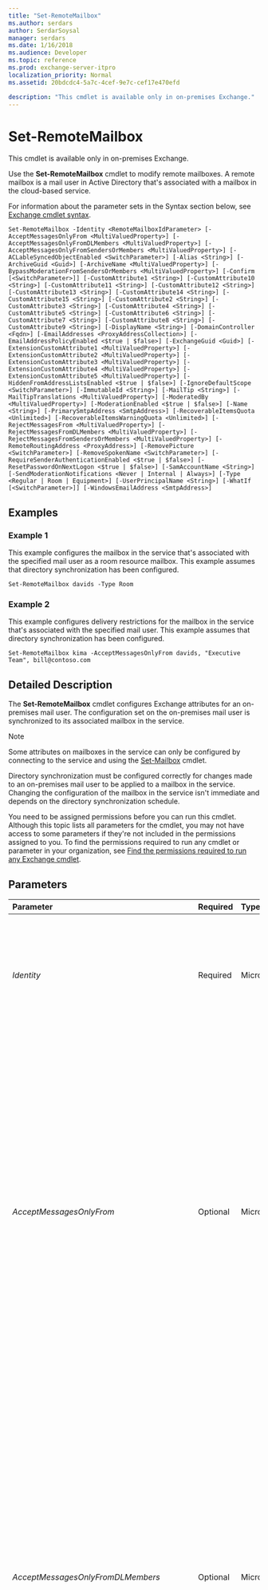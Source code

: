 ```yaml
---
title: "Set-RemoteMailbox"
ms.author: serdars
author: SerdarSoysal
manager: serdars
ms.date: 1/16/2018
ms.audience: Developer
ms.topic: reference
ms.prod: exchange-server-itpro
localization_priority: Normal
ms.assetid: 20bdcdc4-5a7c-4cef-9e7c-cef17e470efd

description: "This cmdlet is available only in on-premises Exchange."
---
```


# Set-RemoteMailbox

This cmdlet is available only in on-premises Exchange. 
  
Use the **Set-RemoteMailbox** cmdlet to modify remote mailboxes. A remote mailbox is a mail user in Active Directory that's associated with a mailbox in the cloud-based service.
  
For information about the parameter sets in the Syntax section below, see [Exchange cmdlet syntax](https://technet.microsoft.com/library/bb123552.aspx). 
  
```
Set-RemoteMailbox -Identity <RemoteMailboxIdParameter> [-AcceptMessagesOnlyFrom <MultiValuedProperty>] [-AcceptMessagesOnlyFromDLMembers <MultiValuedProperty>] [-AcceptMessagesOnlyFromSendersOrMembers <MultiValuedProperty>] [-ACLableSyncedObjectEnabled <SwitchParameter>] [-Alias <String>] [-ArchiveGuid <Guid>] [-ArchiveName <MultiValuedProperty>] [-BypassModerationFromSendersOrMembers <MultiValuedProperty>] [-Confirm [<SwitchParameter>]] [-CustomAttribute1 <String>] [-CustomAttribute10 <String>] [-CustomAttribute11 <String>] [-CustomAttribute12 <String>] [-CustomAttribute13 <String>] [-CustomAttribute14 <String>] [-CustomAttribute15 <String>] [-CustomAttribute2 <String>] [-CustomAttribute3 <String>] [-CustomAttribute4 <String>] [-CustomAttribute5 <String>] [-CustomAttribute6 <String>] [-CustomAttribute7 <String>] [-CustomAttribute8 <String>] [-CustomAttribute9 <String>] [-DisplayName <String>] [-DomainController <Fqdn>] [-EmailAddresses <ProxyAddressCollection>] [-EmailAddressPolicyEnabled <$true | $false>] [-ExchangeGuid <Guid>] [-ExtensionCustomAttribute1 <MultiValuedProperty>] [-ExtensionCustomAttribute2 <MultiValuedProperty>] [-ExtensionCustomAttribute3 <MultiValuedProperty>] [-ExtensionCustomAttribute4 <MultiValuedProperty>] [-ExtensionCustomAttribute5 <MultiValuedProperty>] [-HiddenFromAddressListsEnabled <$true | $false>] [-IgnoreDefaultScope <SwitchParameter>] [-ImmutableId <String>] [-MailTip <String>] [-MailTipTranslations <MultiValuedProperty>] [-ModeratedBy <MultiValuedProperty>] [-ModerationEnabled <$true | $false>] [-Name <String>] [-PrimarySmtpAddress <SmtpAddress>] [-RecoverableItemsQuota <Unlimited>] [-RecoverableItemsWarningQuota <Unlimited>] [-RejectMessagesFrom <MultiValuedProperty>] [-RejectMessagesFromDLMembers <MultiValuedProperty>] [-RejectMessagesFromSendersOrMembers <MultiValuedProperty>] [-RemoteRoutingAddress <ProxyAddress>] [-RemovePicture <SwitchParameter>] [-RemoveSpokenName <SwitchParameter>] [-RequireSenderAuthenticationEnabled <$true | $false>] [-ResetPasswordOnNextLogon <$true | $false>] [-SamAccountName <String>] [-SendModerationNotifications <Never | Internal | Always>] [-Type <Regular | Room | Equipment>] [-UserPrincipalName <String>] [-WhatIf [<SwitchParameter>]] [-WindowsEmailAddress <SmtpAddress>]

```

## Examples
<a name="Examples"> </a>

### Example 1

This example configures the mailbox in the service that's associated with the specified mail user as a room resource mailbox. This example assumes that directory synchronization has been configured.
  
```
Set-RemoteMailbox davids -Type Room
```

### Example 2

This example configures delivery restrictions for the mailbox in the service that's associated with the specified mail user. This example assumes that directory synchronization has been configured.
  
```
Set-RemoteMailbox kima -AcceptMessagesOnlyFrom davids, "Executive Team", bill@contoso.com
```

## Detailed Description
<a name="DetailedDescription"> </a>

The **Set-RemoteMailbox** cmdlet configures Exchange attributes for an on-premises mail user. The configuration set on the on-premises mail user is synchronized to its associated mailbox in the service.
  
> [!NOTE]
> Some attributes on mailboxes in the service can only be configured by connecting to the service and using the [Set-Mailbox](../../exchange-server-cmdlets/mailbox-cmdlets/set-mailbox.md) cmdlet.
  
Directory synchronization must be configured correctly for changes made to an on-premises mail user to be applied to a mailbox in the service. Changing the configuration of the mailbox in the service isn't immediate and depends on the directory synchronization schedule.
  
You need to be assigned permissions before you can run this cmdlet. Although this topic lists all parameters for the cmdlet, you may not have access to some parameters if they're not included in the permissions assigned to you. To find the permissions required to run any cmdlet or parameter in your organization, see [Find the permissions required to run any Exchange cmdlet](https://technet.microsoft.com/library/mt432940.aspx).
  
## Parameters
<a name="DetailedDescription"> </a>

|**Parameter**|**Required**|**Type**|**Description**|
|:-----|:-----|:-----|:-----|
| _Identity_ <br/> |Required  <br/> |Microsoft.Exchange.Configuration.Tasks.RemoteMailboxIdParameter  <br/> | The _Identity_ parameter specifies the remote mailbox (mail user) that you want to modify. You can use any value that uniquely identifies the mail user. For example: <br/>  ADObjectID <br/>  GUID <br/>  Distinguished name (DN) <br/> _Domain_\ _SamAccountName_ <br/>  User principal name (UPN) <br/>  Legacy DN <br/>  Email address <br/>  User alias <br/> |
| _AcceptMessagesOnlyFrom_ <br/> |Optional  <br/> |Microsoft.Exchange.Data.MultiValuedProperty  <br/> | The _AcceptMessagesOnlyFrom_ parameter specifies who is allowed to send messages to this recipient. Messages from other senders are rejected. <br/>  Valid values for this parameter are individual senders in your organization (mailboxes, mail users, and mail contacts). You can use any value that uniquely identifies the sender. For example: <br/>  Name <br/>  Display name <br/>  Alias <br/>  Distinguished name (DN) <br/>  Canonical DN <br/>  Email address <br/>  GUID <br/>  You can enter multiple senders separated by commas. To overwrite any existing entries, use the following syntax: `<sender1>,<sender2>...`. If the values contain spaces or otherwise require quotation marks, use the following syntax:  `"<sender1>","<sender2>"...`.  <br/>  To add or remove senders without affecting other existing entries, use the following syntax: `@{Add="<sender1>","<sender2>"...; Remove="<sender1>","<sender2>"...}`.  <br/>  The senders you specify for this parameter are automatically copied to the **AcceptMessagesOnlyFromSendersOrMembers** property. Therefore, you can't use the _AcceptMessagesOnlyFrom_ and _AcceptMessagesOnlyFromSendersOrMembers_ parameters in the same command. <br/>  By default, this parameter is blank ( `$null`), which allows this recipient to accept messages from all senders.  <br/> |
| _AcceptMessagesOnlyFromDLMembers_ <br/> |Optional  <br/> |Microsoft.Exchange.Data.MultiValuedProperty  <br/> | The _AcceptMessagesOnlyFromDLMembers_ parameter specifies who is allowed to send messages to this recipient. Messages from other senders are rejected. <br/>  Valid values for this parameter are groups in your organization (distribution groups, mail-enabled security groups, and dynamic distribution groups). Specifying a group means all members of the group are allowed to send messages to this recipient. You can use any value that uniquely identifies the group. For example: <br/>  Name <br/>  Display name <br/>  Alias <br/>  Distinguished name (DN) <br/>  Canonical DN <br/>  Email address <br/>  GUID <br/>  You can enter multiple groups separated by commas. To overwrite any existing entries, use the following syntax: `<group1>,<group2>...`. If the values contain spaces or otherwise require quotation marks, use the following syntax:  `"<group1>","<group2>"...`.  <br/>  To add or remove groups without affecting other existing entries, use the following syntax: `@{Add="<group1>","<group2>"...; Remove="<group1>","<group2>"...}`.  <br/>  The groups you specify for this parameter are automatically copied to the **AcceptMessagesOnlyFromSendersOrMembers** property. Therefore, you can't use the _AcceptMessagesOnlyFromDLMembers_ and _AcceptMessagesOnlyFromSendersOrMembers_ parameters in the same command. <br/>  By default, this parameter is blank ( `$null`), which allows this recipient to accept messages from all groups.  <br/> |
| _AcceptMessagesOnlyFromSendersOrMembers_ <br/> |Optional  <br/> |Microsoft.Exchange.Data.MultiValuedProperty  <br/> | The _AcceptMessagesOnlyFromSendersOrMembers_ parameter specifies who is allowed to send messages to this recipient. Messages from other senders are rejected. <br/>  Valid values for this parameter are individual senders and groups in your organization. Individual senders are mailboxes, mail users, and mail contacts. Groups are distribution groups, mail-enabled security groups, and dynamic distribution groups. Specifying a group means all members of the group are allowed to send messages to this recipient. <br/>  To specify senders for this parameter, you can use any value that uniquely identifies the sender. For example: <br/>  Name <br/>  Display name <br/>  Alias <br/>  Distinguished name (DN) <br/>  Canonical DN <br/>  Email address <br/>  GUID <br/>  You can enter multiple senders separated by commas. To overwrite any existing entries, use the following syntax: `<sender1>,<sender2>...`. If the values contain spaces or otherwise require quotation marks, use the following syntax:  `"<sender1>","<sender2>"...`.  <br/>  To add or remove individual senders or groups without affecting other existing entries, use the _AcceptMessagesOnlyFrom_ and _AcceptMessageOnlyFromDLMembers_ parameters. <br/>  The individual senders and groups you specify for this parameter are automatically copied to the **AcceptMessagesOnlyFrom** and **AcceptMessagesOnlyFromDLMembers** properties, respectively. Therefore, you can't use the _AcceptMessagesOnlyFromSendersOrMembers_ parameter and the _AcceptMessagesOnlyFrom_ or _AcceptMessagesOnlyFromDLMembers_ parameters in the same command. <br/>  By default, this parameter is blank ( `$null`), which allows this recipient to accept messages from all senders.  <br/> |
| _ACLableSyncedObjectEnabled_ <br/> |Optional  <br/> |System.Management.Automation.SwitchParameter  <br/> |This parameter is reserved for internal Microsoft use.  <br/> |
| _Alias_ <br/> |Optional  <br/> |System.String  <br/> | The _Alias_ parameter specifies the Exchange alias (also known as themail nickname) for the recipient. This value identifies the recipient as a mail-enabled object, and shouldn't be confused with multiple email addresses for the same recipient (also known as proxy addresses). A recipient can have only one _Alias_ value. <br/>  The value of _Alias_ can contain letters, numbers and the characters !, #, $, %, &amp;, ', *, +, -, /, =, ?, ^, _, `, {, |, } and ~. Periods (.) are allowed, but each period must be surrounded by other valid characters (for example, `help.desk`). Unicode characters from U+00A1 to U+00FF are also allowed. The maximum length of the _Alias_ value is 64 characters. <br/>  When you create a recipient without specifying an email address, the _Alias_ value you specify is used to generate the primary email address ( _\<alias\>_@ _\<domain\>_). Supported Unicode characters are mapped to best-fit US-ASCII text characters. For example, U+00F6 (ö) is changed to oe in the primary email address.  <br/>  If you don't use the _Alias_ parameter when you create a recipient, the value of a different required parameter is used for the **Alias** property value: <br/> **Recipients with user accounts (for example, user mailboxes, and mail users)**: The left side of the _MicrosoftOnlineServicesID_ or _UserPrincipalName_ parameter is used. For example, `helpdesk@contoso.com` results in the **Alias** property value `helpdesk`.  <br/> **Recipeints without user accounts (for example, room mailboxes, mail contacts, and distribution groups)**: The value of the _Name_ parameter is used. Spaces are removed and unsupported characters are converted to question marks (?). <br/>  If you modify the _Alias_ value of an existing recipient, the primary email address is automatically updated only in on-premises environments where the recipient is subject to email address policies (the **EmailAddressPolicyEnabled** property is `True` for the recipient). <br/> > [!NOTE]>  The _Alias_ parameter never generates or updates the primary email address of a mail contact or a mail user.          |
| _ArchiveGuid_ <br/> |Optional  <br/> |System.Guid  <br/> |This parameter is reserved for internal Microsoft use.  <br/> |
| _ArchiveName_ <br/> |Optional  <br/> |Microsoft.Exchange.Data.MultiValuedProperty  <br/> |The _ArchiveName_ parameter specifies the name of the archive mailbox. Use this parameter to change the name of the archive. <br/> |
| _BypassModerationFromSendersOrMembers_ <br/> |Optional  <br/> |Microsoft.Exchange.Data.MultiValuedProperty  <br/> | The _BypassModerationFromSendersOrMembers_ parameter specifies who is allowed to send messages to this moderated recipient without approval from a moderator. Valid values for this parameter are individual senders and groups in your organization. Specifying a group means all members of the group are allowed to send messages to this recipient without approval from a moderator. <br/>  To specify senders for this parameter, you can use any value that uniquely identifies the sender. For example: <br/>  Name <br/>  Display name <br/>  Alias <br/>  Distinguished name (DN) <br/>  Canonical DN <br/>  Email address <br/>  GUID <br/>  To enter multiple senders and overwrite any existing entries, use the following syntax: `<sender1>,<sender2>...`. If the values contain spaces or otherwise require quotation marks, use the following syntax:  `"<sender1>","<sender2>"...`.  <br/>  To add or remove one or more senders without affecting any existing entries, use the following syntax: `@{Add="<sender1>","<sender2>"...; Remove="<sender3>","<sender4>"...}`.  <br/>  This parameter is meaningful only when moderation is enabled for the recipient. By default, this parameter is blank ( `$null`), which means messages from all senders other than the designated moderators are moderated. When a moderator sends a message to this recipient, the message is isn't moderated. In other words, you don't need to use this parameter to include the moderators.  <br/> |
| _Confirm_ <br/> |Optional  <br/> |System.Management.Automation.SwitchParameter  <br/> | The _Confirm_ switch specifies whether to show or hide the confirmation prompt. How this switch affects the cmdlet depends on if the cmdlet requires confirmation before proceeding. <br/>  Destructive cmdlets (for example, **Remove-\*** cmdlets) have a built-in pause that forces you to acknowledge the command before proceeding. For these cmdlets, you can skip the confirmation prompt by using this exact syntax: `-Confirm:$false`.  <br/>  Most other cmdlets (for example, **New-\*** and **Set-\*** cmdlets) don't have a built-in pause. For these cmdlets, specifying the _Confirm_ switch without a value introduces a pause that forces you acknowledge the command before proceeding. <br/> |
| _CustomAttribute1_ <br/> |Optional  <br/> |System.String  <br/> |The _CustomAttribute1_ to _CustomAttribute15_ parameters specify custom attributes. You can use these attributes to store additional information. <br/> |
| _CustomAttribute10_ <br/> |Optional  <br/> |System.String  <br/> |The _CustomAttribute1_ to _CustomAttribute15_ parameters specify custom attributes. You can use these attributes to store additional information. <br/> |
| _CustomAttribute11_ <br/> |Optional  <br/> |System.String  <br/> |The _CustomAttribute1_ to _CustomAttribute15_ parameters specify custom attributes. You can use these attributes to store additional information. <br/> |
| _CustomAttribute12_ <br/> |Optional  <br/> |System.String  <br/> |The _CustomAttribute1_ to _CustomAttribute15_ parameters specify custom attributes. You can use these attributes to store additional information. <br/> |
| _CustomAttribute13_ <br/> |Optional  <br/> |System.String  <br/> |The _CustomAttribute1_ to _CustomAttribute15_ parameters specify custom attributes. You can use these attributes to store additional information. <br/> |
| _CustomAttribute14_ <br/> |Optional  <br/> |System.String  <br/> |The _CustomAttribute1_ to _CustomAttribute15_ parameters specify custom attributes. You can use these attributes to store additional information. <br/> |
| _CustomAttribute15_ <br/> |Optional  <br/> |System.String  <br/> |The _CustomAttribute1_ to _CustomAttribute15_ parameters specify custom attributes. You can use these attributes to store additional information. <br/> |
| _CustomAttribute2_ <br/> |Optional  <br/> |System.String  <br/> |The _CustomAttribute1_ to _CustomAttribute15_ parameters specify custom attributes. You can use these attributes to store additional information. <br/> |
| _CustomAttribute3_ <br/> |Optional  <br/> |System.String  <br/> |The _CustomAttribute1_ to _CustomAttribute15_ parameters specify custom attributes. You can use these attributes to store additional information. <br/> |
| _CustomAttribute4_ <br/> |Optional  <br/> |System.String  <br/> |The _CustomAttribute1_ to _CustomAttribute15_ parameters specify custom attributes. You can use these attributes to store additional information. <br/> |
| _CustomAttribute5_ <br/> |Optional  <br/> |System.String  <br/> |The _CustomAttribute1_ to _CustomAttribute15_ parameters specify custom attributes. You can use these attributes to store additional information. <br/> |
| _CustomAttribute6_ <br/> |Optional  <br/> |System.String  <br/> |The _CustomAttribute1_ to _CustomAttribute15_ parameters specify custom attributes. You can use these attributes to store additional information. <br/> |
| _CustomAttribute7_ <br/> |Optional  <br/> |System.String  <br/> |The _CustomAttribute1_ to _CustomAttribute15_ parameters specify custom attributes. You can use these attributes to store additional information. <br/> |
| _CustomAttribute8_ <br/> |Optional  <br/> |System.String  <br/> |The _CustomAttribute1_ to _CustomAttribute15_ parameters specify custom attributes. You can use these attributes to store additional information. <br/> |
| _CustomAttribute9_ <br/> |Optional  <br/> |System.String  <br/> |The _CustomAttribute1_ to _CustomAttribute15_ parameters specify custom attributes. You can use these attributes to store additional information. <br/> |
| _DisplayName_ <br/> |Optional  <br/> |System.String  <br/> |The _DisplayName_ parameter specifies the display name for the mail user. The display name is visible in the Exchange admin center, address lists, and Outlook. The maximum length is 256 characters. If the value contains spaces, enclose the value in quotation marks ("). <br/> |
| _DomainController_ <br/> |Optional  <br/> |Microsoft.Exchange.Data.Fqdn  <br/> |The _DomainController_ parameter specifies the domain controller that's used by this cmdlet to read data from or write data to Active Directory. You identify the domain controller by its fully qualified domain name (FQDN). For example, `dc01.contoso.com`.  <br/> |
| _EmailAddresses_ <br/> |Optional  <br/> |Microsoft.Exchange.Data.ProxyAddressCollection  <br/> | The _EmailAddresses_ parameter specifies all the email addresses (proxy addresses) for the recipient, including the primary SMTP address. In on-premises Exchange organizations, the primary SMTP address and other proxy addresses are typically set by email address policies. However, you can use this parameter to configure other proxy addresses for the recipient. For more information, see[Email address policies in Exchange 2016](https://technet.microsoft.com/library/bb232171.aspx).  <br/>  Valid syntax for this parameter is `<Type>:<emailaddress1>,<Type>:<emailaddress2>...`. The optional _\<Type\>_ value specifies the type of email address. Some examples of valid values include: <br/>  `SMTP`: The primary SMTP address. You can use this value only once in a command.  <br/>  `smtp`: Other SMTP email addresses.  <br/>  `X400`: X.400 addresses in on-premises Exchange.  <br/>  `X500`: X.500 addresses in on-premises Exchange.  <br/>  If you don't include a _\<Type\>_ value for an email address, the value `smtp` is assumed. Note that Exchange doesn't validate the syntax of custom address types (including X.400 addresses). Therefore, you need to verify that any custom addresses are formatted correctly. <br/>  To specify the primary SMTP email address, you can use any of the following methods: <br/>  Use the _\<Type\>_ value `SMTP` on the address. <br/>  The first email address when you don't use any _\<Type\>_ values, or when you use multiple _\<Type\>_ values of `smtp`.  <br/>  If it's available, use the _PrimarySmtpAddress_ parameter instead. You can't use the _EmailAddresses_ parameter and the _PrimarySmtpAddress_ parameter in the same command. <br/>  To replace all existing proxy email addresses with the values you specify, use the following syntax: `"<Type>:<emailaddress1>","<Type>:<emailaddress2>"...`.  <br/>  To add or remove specify proxy addresses without affecting other existing values, use the following syntax: `@{Add="<Type>:<emailaddress1>","<Type>:<emailaddress2>"...; Remove="<Type>:<emailaddress2>","<Type>:<emailaddress2>"...}`.  <br/> |
| _EmailAddressPolicyEnabled_ <br/> |Optional  <br/> |System.Boolean  <br/> | The _EmailAddressPolicyEnabled_ parameter specifies whether to apply email address policies to this recipient. Valid values are: <br/>  `$true`: Email address policies are applied to this recipient. This is the default value.  <br/>  `$false`: Email address policies aren't applied to this recipient.  <br/> |
| _ExchangeGuid_ <br/> |Optional  <br/> |System.Guid  <br/> |The _ExchangeGuid_ parameter specifies the **ExchangeGuid** property value of the mail user, which should match the **ExchangeGuid** value of the corresponding cloud mailbox. <br/> The **ExchangeGuid** property is a unique Exchange mailbox identifier, and corresponds to the **msExchMailboxGuid** attribute in Active Directory. An example value is `d5a0bd9b-4e95-49b5-9736-14fde1eec1e3`. Although the syntax is the same, this value is different than the **GUID** property value, which corresponds to the **objectGUID** attribute in Active Directory. <br/> |
| _ExtensionCustomAttribute1_ <br/> |Optional  <br/> |Microsoft.Exchange.Data.MultiValuedProperty  <br/> |The _ExtensionCustomAttribute1-5_ parameters specify custom attributes that store additional information. You can specify multiple values for these parameters as a comma delimited list. Each _ExtensionCustomAttribute_ parameter can hold up to 1,300 values. <br/> For more information about custom attributes, see [Custom attributes](https://technet.microsoft.com/library/ee423541.aspx).  <br/> For more information about using multivalued properties, see [Modifying multivalued properties](https://technet.microsoft.com/library/bb684908.aspx).  <br/> |
| _ExtensionCustomAttribute2_ <br/> |Optional  <br/> |Microsoft.Exchange.Data.MultiValuedProperty  <br/> |The _ExtensionCustomAttribute1-5_ parameters specify custom attributes that store additional information. You can specify multiple values for these parameters as a comma delimited list. Each _ExtensionCustomAttribute_ parameter can hold up to 1,300 values. <br/> For more information about custom attributes, see [Custom attributes](https://technet.microsoft.com/library/ee423541.aspx).  <br/> For more information about using multivalued properties, see [Modifying multivalued properties](https://technet.microsoft.com/library/bb684908.aspx).  <br/> |
| _ExtensionCustomAttribute3_ <br/> |Optional  <br/> |Microsoft.Exchange.Data.MultiValuedProperty  <br/> |The _ExtensionCustomAttribute1-5_ parameters specify custom attributes that store additional information. You can specify multiple values for these parameters as a comma delimited list. Each _ExtensionCustomAttribute_ parameter can hold up to 1,300 values. <br/> For more information about custom attributes, see [Custom attributes](https://technet.microsoft.com/library/ee423541.aspx).  <br/> For more information about using multivalued properties, see [Modifying multivalued properties](https://technet.microsoft.com/library/bb684908.aspx).  <br/> |
| _ExtensionCustomAttribute4_ <br/> |Optional  <br/> |Microsoft.Exchange.Data.MultiValuedProperty  <br/> |The _ExtensionCustomAttribute1-5_ parameters specify custom attributes that store additional information. You can specify multiple values for these parameters as a comma delimited list. Each _ExtensionCustomAttribute_ parameter can hold up to 1,300 values. <br/> For more information about custom attributes, see [Custom attributes](https://technet.microsoft.com/library/ee423541.aspx).  <br/> For more information about using multivalued properties, see [Modifying multivalued properties](https://technet.microsoft.com/library/bb684908.aspx).  <br/> |
| _ExtensionCustomAttribute5_ <br/> |Optional  <br/> |Microsoft.Exchange.Data.MultiValuedProperty  <br/> |The _ExtensionCustomAttribute1-5_ parameters specify custom attributes that store additional information. You can specify multiple values for these parameters as a comma delimited list. Each _ExtensionCustomAttribute_ parameter can hold up to 1,300 values. <br/> For more information about custom attributes, see [Custom attributes](https://technet.microsoft.com/library/ee423541.aspx).  <br/> For more information about using multivalued properties, see [Modifying multivalued properties](https://technet.microsoft.com/library/bb684908.aspx).  <br/> |
| _HiddenFromAddressListsEnabled_ <br/> |Optional  <br/> |System.Boolean  <br/> | The _HiddenFromAddressListsEnabled_ parameter specifies whether this recipient is visible in address lists. Valid values are: <br/>  `$true`: The recipient isn't visible in address lists.  <br/>  `$false`: The recipient is visible in address lists. This is the default value.  <br/> |
| _IgnoreDefaultScope_ <br/> |Optional  <br/> |System.Management.Automation.SwitchParameter  <br/> | The _IgnoreDefaultScope_ switch tells the command to ignore the default recipient scope setting for the Exchange Management Shell session, and to use the entire forest as the scope. This allows the command to access Active Directory objects that aren't currently available in the default scope. <br/>  Using the _IgnoreDefaultScope_ switch introduces the following restrictions: <br/>  You can't use the _DomainController_ parameter. The command uses an appropriate global catalog server automatically. <br/>  You can only use the DN for the _Identity_ parameter. Other forms of identification, such as alias or GUID, aren't accepted. <br/> |
| _ImmutableId_ <br/> |Optional  <br/> |System.String  <br/> |The _ImmutableId_ parameter is used by GAL synchronization (GALSync) and specifies a unique and immutable identifier in the form of an SMTP address for an Exchange mailbox used for federated delegation when requesting Security Assertion Markup Language (SAML) tokens. If federation is configured for this mailbox and you don't set this parameter when you create the mailbox, Exchange creates the value for the immutable ID based upon the mailbox's **ExchangeGUID** and the federated account namespace, for example, 7a78e7c8-620e-4d85-99d3-c90d90f29699@mail.contoso.com. <br/> You need to set the _ImmutableId_ parameter if Active Directory Federation Services (AD FS) is deployed to allow single sign-on into an off-premises mailbox and AD FS is configured to use a different attribute than **ExchangeGUID** for sign-on token requests. Both, Exchange and AD FS must request the same token for the same user to ensure proper functionality for a cross-premises Exchange deployment scenario. <br/> |
| _MailTip_ <br/> |Optional  <br/> |System.String  <br/> | The _MailTip_ parameter specifies the custom MailTip text for this recipient. The MailTip is shown to senders when they start drafting an email message to this recipient. If the value contains spaces, enclose the value in quotation marks ("). <br/>  When you add a MailTip to a recipient, two things happen: <br/>  HTML tags are automatically added to the text. For example, if you enter the text: `"This mailbox is not monitored"`, the MailTip automatically becomes:  `<html><body>This mailbox is not monitored</body></html>`. Additional HTML tags aren't supported, and the length of the MailTip can't exceed 175 displayed characters.  <br/>  The text is automatically added to the **MailTipTranslations** property of the recipient as the default value: `default:<MailTip text>`. If you modify the MailTip text, the default value is automatically updated in the **MailTipTranslations** property, and vice-versa. <br/> |
| _MailTipTranslations_ <br/> |Optional  <br/> |Microsoft.Exchange.Data.MultiValuedProperty  <br/> |The _MailTipTranslations_ parameter specifies additional languages for the custom MailTip text that's defined by the _MailTip_ parameter. HTML tags are automatically added to the MailTip translation, additional HTML tags aren't supported, and the length of the MailTip translation can't exceed 175 displayed characters. <br/> To add or remove MailTip translations without affecting the default MailTip or other MailTip translations, use the following syntax:  <br/>  `@{Add="<culture 1>:<localized text 1>","<culture 2>:<localized text 2>"...; Remove="<culture 3>:<localized text 3>","<culture 4>:<localized text 4>"...}` <br/>  `<culture>` is a valid ISO 639 two-letter culture code that's associated with the language. <br/> For example, suppose this recipient currently has the MailTip text: "This mailbox is not monitored." To add the Spanish translation, use the following value for this parameter:  `@{Add="ES:Esta caja no se supervisa."}`.  <br/> |
| _ModeratedBy_ <br/> |Optional  <br/> |Microsoft.Exchange.Data.MultiValuedProperty  <br/> | The _ModeratedBy_ parameter specifies one or more moderators for this recipient. A moderator approves messages sent to the recipient before the messages are delivered. A moderator must be a mailbox, mail user, or mail contact in your organization. You can use any value that uniquely identifies the moderator. <br/>  For example: <br/>  Name <br/>  Display name <br/>  Alias <br/>  Distinguished name (DN) <br/>  Canonical DN <br/>  Email address <br/>  GUID <br/>  To enter multiple values and overwrite any existing entries, use the following syntax: `<value1>,<value2>...`. If the values contain spaces or otherwise require quotation marks, you need to use the following syntax:  `"<value1>","<value2>"...`.  <br/>  To add or remove one or more values without affecting any existing entries, use the following syntax: `@{Add="<value1>","<value2>"...; Remove="<value1>","<value2>"...}`.  <br/>  You need to use this parameter to specify at least one moderator when you set the _ModerationEnabled_ parameter to the value `$true`.  <br/> |
| _ModerationEnabled_ <br/> |Optional  <br/> |System.Boolean  <br/> | The _ModerationEnabled_ parameter specifies whether moderation is enabled for this recipient. Valid value are: <br/>  `$true`: Moderation is enabled for this recipient. Messages sent to this recipient must be approved by a moderator before the messages are delivered.  <br/>  `$false`: Moderation is disabled for this recipient. Messages sent to this recipient are delivered without the approval of a moderator. This is the default value.  <br/>  You use the _ModeratedBy_ parameter to specify the moderators. <br/> |
| _Name_ <br/> |Optional  <br/> |System.String  <br/> |The _Name_ parameter specifies the unique name of the mail user. The maximum length is 64 characters. If the value contains spaces, enclose the value in quotation marks ("). <br/> |
| _PrimarySmtpAddress_ <br/> |Optional  <br/> |Microsoft.Exchange.Data.SmtpAddress  <br/> |The _PrimarySmtpAddress_ parameter specifies the primary return email address that's used for the recipient. If it's available on this cmdlet, you can't use the _EmailAddresses_ and _PrimarySmtpAddress_ parameters in the same command. <br/> |
| _RecoverableItemsQuota_ <br/> |Optional  <br/> |Microsoft.Exchange.Data.Unlimited  <br/> | The _RecoverableItemsQuota_ parameter specifies the maximum size for the Recoverable Items folder of the mailbox. If the Recoverable Items folder reaches or exceeds this size, it no longer accepts messages. <br/>  A valid value is a number up to 1.999999999 terabytes (2199023254528 bytes) or the value `unlimited`. The default value is 30 gigabytes (32212254720 bytes).  <br/>  When you enter a number, you can qualify it with one of the following units: <br/>  `B` (bytes) <br/>  `KB` (kilobytes) <br/>  `MB` (megabytes) <br/>  `GB` (gigabytes) <br/>  `TB` (terabytes) <br/>  Unqualified values are typically treated as bytes, but small values may be rounded up to the nearest kilobyte. <br/>  The _RecoverableItemsQuota_ value must be greater than or equal to the _RecoverableItemsWarningQuota_ value. <br/> |
| _RecoverableItemsWarningQuota_ <br/> |Optional  <br/> |Microsoft.Exchange.Data.Unlimited  <br/> | The _RecoverableItemsWarningQuota_ parameter specifies the warning threshold for the size of the Recoverable Items folder for the mailbox. If the Recoverable Items folder reaches or exceeds this size, Exchange logs an event to the application event log. <br/>  A valid value is a number up to 1.999999999 terabytes (2199023254528 bytes) or the value `unlimited`. The default value is 20 gigabytes (21474836480 bytes).  <br/>  When you enter a number, you can qualify it with one of the following units: <br/>  `B` (bytes) <br/>  `KB` (kilobytes) <br/>  `MB` (megabytes) <br/>  `GB` (gigabytes) <br/>  `TB` (terabytes) <br/>  Unqualified values are typically treated as bytes, but small values may be rounded up to the nearest kilobyte. <br/>  The _RecoverableItemsWarningQuota_ value must be less than or equal to the _RecoverableItemsQuota_ value. <br/> |
| _RejectMessagesFrom_ <br/> |Optional  <br/> |Microsoft.Exchange.Data.MultiValuedProperty  <br/> | The _RejectMessagesFrom_ parameter specifies who isn't allowed to send messages to this recipient. Messages from these senders are rejected. <br/>  Valid values for this parameter are individual senders in your organization (mailboxes, mail users, and mail contacts). You can use any value that uniquely identifies the sender. For example: <br/>  Name <br/>  Display name <br/>  Alias <br/>  Distinguished name (DN) <br/>  Canonical DN <br/>  Email address <br/>  GUID <br/>  You can enter multiple senders separated by commas. To overwrite any existing entries, use the following syntax: `<sender1>,<sender2>...`. If the values contain spaces or otherwise require quotation marks, use the following syntax:  `"<sender1>","<sender2>"...`.  <br/>  To add or remove senders without affecting other existing entries, use the following syntax: `@{Add="<sender1>","<sender2>"...; Remove="<sender1>","<sender2>"...}`.  <br/>  The senders you specify for this parameter are automatically copied to the **RejectMessagesFromSendersOrMembers** property. Therefore, you can't use the _RejectMessagesFrom_ and _RejectMessagesFromSendersOrMembers_ parameters in the same command. <br/>  By default, this parameter is blank ( `$null`), which allows this recipient to accept messages from all senders.  <br/> |
| _RejectMessagesFromDLMembers_ <br/> |Optional  <br/> |Microsoft.Exchange.Data.MultiValuedProperty  <br/> | The _RejectMessagesFromDLMembers_ parameter specifies who isn't allowed to send messages to this recipient. Messages from these senders are rejected. <br/>  Valid values for this parameter are groups in your organization (distribution groups, mail-enabled security groups, and dynamic distribution groups). Specifying a group means all members of the group aren't allowed to send messages to this recipient. You can use any value that uniquely identifies the group. For example: <br/>  Name <br/>  Display name <br/>  Alias <br/>  Distinguished name (DN) <br/>  Canonical DN <br/>  Email address <br/>  GUID <br/>  You can enter multiple groups separated by commas. To overwrite any existing entries, use the following syntax: `<group1>,<group2>...`. If the values contain spaces or otherwise require quotation marks, use the following syntax:  `"<group1>","<group2>"...`.  <br/>  To add or remove groups without affecting other existing entries, use the following syntax: `@{Add="<group1>","<group2>"...; Remove="<group1>","<group2>"...}`.  <br/>  The groups you specify for this parameter are automatically copied to the **RejectMessagesFromSendersOrMembers** property. Therefore, you can't use the _RejectMessagesFromDLMembers_ and _RejectMessagesFromSendersOrMembers_ parameters in the same command. <br/>  By default, this parameter is blank ( `$null`), which allows this recipient to accept messages from all groups.  <br/> |
| _RejectMessagesFromSendersOrMembers_ <br/> |Optional  <br/> |Microsoft.Exchange.Data.MultiValuedProperty  <br/> | The _RejectMessagesFromSendersOrMembers_ parameter specifies who isn't allowed to send messages to this recipient. Messages from these senders are rejected. <br/>  Valid values for this parameter are individual senders and groups in your organization. Individual senders are mailboxes, mail users, and mail contacts. Groups are distribution groups, mail-enabled security groups, and dynamic distribution groups. Specifying a group means all members of the group aren't allowed to send messages to this recipient. <br/>  To specify senders for this parameter, you can use any value that uniquely identifies the sender. For example: <br/>  Name <br/>  Display name <br/>  Alias <br/>  Distinguished name (DN) <br/>  Canonical DN <br/>  Email address <br/>  GUID <br/>  You can enter multiple senders separated by commas. To overwrite any existing entries, use the following syntax: `<sender1>,<sender2>...`. If the values contain spaces or otherwise require quotation marks, use the following syntax:  `"<sender1>","<sender2>"...`.  <br/>  To add or remove individual senders or groups without affecting other existing entries, use the _RejectMessagesFrom_ and _RejectMessagesFromDLMembers_ parameters. <br/>  The individual senders and groups you specify for this parameter are automatically copied to the **RejectMessagesFrom** and **RejectMessagesFromDLMembers** properties, respectively. Therefore, you can't use the _RejectMessagesFromSendersOrMembers_ parameter and the _RejectMessagesFrom_ or _RejectMessagesFromDLMembers_ parameters in the same command. <br/>  By default, this parameter is blank ( `$null`), which allows this recipient to accept messages from all senders.  <br/> |
| _RemoteRoutingAddress_ <br/> |Optional  <br/> |Microsoft.Exchange.Data.ProxyAddress  <br/> |The _RemoteRoutingAddress_ parameter specifies the SMTP address of the mailbox in the service that's associated with this mail user. <br/> You shouldn't have to change the remote routing address if the address was automatically configured by Exchange when the mail user and its associated mailbox in the service were created.  <br/> |
| _RemovePicture_ <br/> |Optional  <br/> |System.Management.Automation.SwitchParameter  <br/> |The _RemovePicture_switch specifies whether to remove the picture from the mail user. You don't need to specify a value with this switch.  <br/> You can add a picture to a mail user by using the **Import-RecipientDataProperty** cmdlet. <br/> |
| _RemoveSpokenName_ <br/> |Optional  <br/> |System.Management.Automation.SwitchParameter  <br/> |The _RemoveSpokenName_switch specifies whether to remove the spoken name from the mail user. You don't need to specify a value with this switch.  <br/> You can add a picture to a mail user by using the **Import-RecipientDataProperty** cmdlet. <br/> |
| _RequireSenderAuthenticationEnabled_ <br/> |Optional  <br/> |System.Boolean  <br/> | The _RequireSenderAuthenticationEnabled_ parameter specifies whether to accept messages only from authenticated (internal) senders. Valid values are: <br/>  `$true`: Messages are accepted only from authenticated (internal) senders. Messages from unauthenticated (external) senders are rejected.  <br/>  `$false`: Messages are accepted from authenticated (internal) and unauthenticated (external) senders.  <br/>  The default value is `$false`.  <br/> |
| _ResetPasswordOnNextLogon_ <br/> |Optional  <br/> |System.Boolean  <br/> | The _ResetPasswordOnNextLogon_ parameter specifies whether the user must change their password the next time they log on. Valid values are: <br/>  `$true`: The user is required to change their password the next time they log on.  <br/>  `$false`: The user isn't required to change their password the next time they log on. This is the default value.  <br/> |
| _SamAccountName_ <br/> |Optional  <br/> |System.String  <br/> |The _SamAccountName_ parameter (also known as the pre-Windows 2000 user account or group name) specifies an object identifier that's compatible with older versions of Microsoft Windows client and server operating systems. The value can contain letters, numbers, spaces, periods (.), and the characters !, #, $, %, ^, &amp;, -, _, {, }, and ~. The last character can't be a period. Unicode characters are allowed, but accented characters may generate collisions (for example, o and ö match). The maximum length is 20 characters. <br/> |
| _SendModerationNotifications_ <br/> |Optional  <br/> |Microsoft.Exchange.Data.Directory.Recipient.TransportModerationNotificationFlags  <br/> | The _SendModerationNotifications_ parameter specifies when moderation notification messages are sent. Valid values are: <br/>  `Always`: Notify all senders when their messages aren't approved. This is the default value.  <br/>  `Internal`: Notify senders in the organization when their messages aren't approved.  <br/>  `Never`: Don't notify anyone when a message isn't approved.  <br/>  This parameter is only meaningful when moderation is enabled (the _ModerationEnabled_ parameter has the value `$true`).  <br/>  The default value is `Never`.  <br/> |
| _Type_ <br/> |Optional  <br/> |Microsoft.Exchange.Management.RecipientTasks.ConvertibleRemoteMailboxSubType  <br/> | The _Type_ parameter specifies the type for the mailbox in the service. Valid values are: <br/>  `Regular` <br/>  `Room` <br/>  `Equipment` <br/> |
| _UserPrincipalName_ <br/> |Optional  <br/> |System.String  <br/> |The _UserPrincipalName_ parameter specifies the logon name for the user account. The UPN uses an email address format _\<username\>_@ _\<domain\>_. Typically, the _\<domain\>_ value is the domain where the user account resides. <br/> |
| _WhatIf_ <br/> |Optional  <br/> |System.Management.Automation.SwitchParameter  <br/> |The _WhatIf_ switch simulates the actions of the command. You can use this switch to view the changes that would occur without actually applying those changes. You don't need to specify a value with this switch. <br/> |
| _WindowsEmailAddress_ <br/> |Optional  <br/> |Microsoft.Exchange.Data.SmtpAddress  <br/> | The _WindowsEmailAddress_ parameter specifies the Windows email address for this recipient. This is a common Active Directory attribute that's present in all environments, including environments without Exchange. Using the _WindowsEmailAddress_ parameter on a recipient has one of the following results: <br/>  In on-premises environments where the recipient is subject to email address policies (the **EmailAddressPolicyEnabled** property is set to the value `True` for the recipient), the _WindowsEmailAddress_ parameter has no effect on the **WindowsEmailAddress** property or the primary email address value. <br/>  In cloud environments or in on-premises environments where the recipient isn't subject to email address policies (the **EmailAddressPolicyEnabled** property is set to the value `False` for the recipient), the _WindowsEmailAddress_ parameter updates the **WindowsEmailAddress** property and the primary email address to the same value. <br/>  The **WindowsEmailAddress** property is visible for the recipient in Active Directory Users and Computers in the **E-mail** attribute. The attribute common name is `E-mail-Addresses`, and the **Ldap-Display-Name** is `mail`. If you modify this attribute in Active Directory, the recipient's primary email address is not updated to the same value.  <br/> |
   
## Input Types
<a name="InputTypes"> </a>

To see the input types that this cmdlet accepts, see [Cmdlet Input and Output Types](http://go.microsoft.com/fwlink/p/?linkId=616387). If the Input Type field for a cmdlet is blank, the cmdlet doesn't accept input data. 
  
## Return Types
<a name="ReturnTypes"> </a>

To see the return types, which are also known as output types, that this cmdlet accepts, see [Cmdlet Input and Output Types](http://go.microsoft.com/fwlink/p/?linkId=616387). If the Output Type field is blank, the cmdlet doesn't return data. 
  

